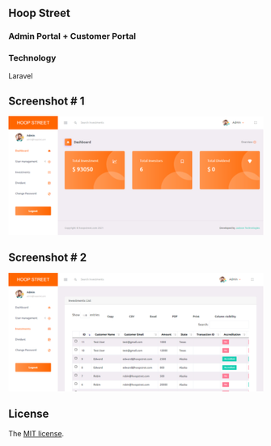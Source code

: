 ## Hoop Street
### Admin Portal + Customer Portal

### Technology
Laravel

## Screenshot # 1

![Image description](https://raw.githubusercontent.com/omerjadoon/ernie-projects/main/screenshots/hoopstreet.png)

## Screenshot # 2

![Image description](https://raw.githubusercontent.com/omerjadoon/ernie-projects/main/screenshots/hoopstreetinvestment.png)






## License

The [MIT license](http://opensource.org/licenses/MIT).
